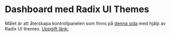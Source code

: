 # Dashboard med Radix UI Themes

Målet är att återskapa kontrollpanelen som finns på [denna sida](https://ui.shadcn.com/examples/dashboard) med hjälp av Radix UI themes.
[Uppgift länk:](https://github.com/davidshore/chas_radix-dashboard)
